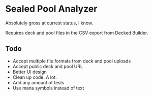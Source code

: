 # Sealed Pool Analyzer

Absolutely gross at currest status, I know.

Requires deck and pool files in the CSV export from Decked Builder.

## Todo

* Accept multiple file formats from deck and pool uploads
* Accept public deck and pool URL
* Better UI design
* Clean up code. A lot.
* Add any amount of tests
* Use mana symbols instead of text
